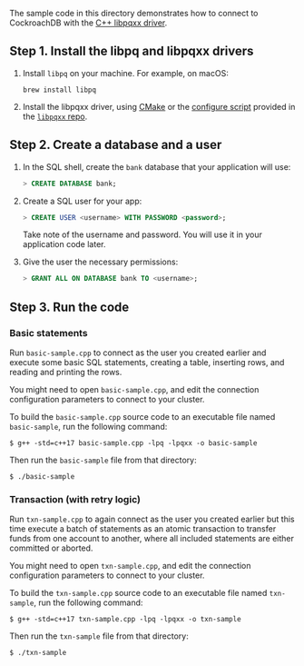 The sample code in this directory demonstrates how to connect to CockroachDB with the [C++ libpqxx driver](https://github.com/jtv/libpqxx).

## Step 1. Install the libpq and libpqxx drivers

1. Install `libpq` on your machine. For example, on macOS:

    ~~~ shell
    brew install libpq
    ~~~

1. Install the libpqxx driver, using [CMake](https://github.com/jtv/libpqxx/blob/master/BUILDING-cmake.md) or the [configure script](https://github.com/jtv/libpqxx/blob/master/configure) provided in the [`libpqxx` repo](https://github.com/jtv/libpqxx).

## Step 2. Create a database and a user


1. In the SQL shell, create the `bank` database that your application will use:

    ~~~ sql
    > CREATE DATABASE bank;
    ~~~

1. Create a SQL user for your app:

    ~~~ sql
    > CREATE USER <username> WITH PASSWORD <password>;
    ~~~

    Take note of the username and password. You will use it in your application code later.

1. Give the user the necessary permissions:

    ~~~ sql
    > GRANT ALL ON DATABASE bank TO <username>;
    ~~~

## Step 3. Run the code

### Basic statements

Run `basic-sample.cpp` to connect as the user you created earlier and execute some basic SQL statements, creating a table, inserting rows, and reading and printing the rows.

You might need to open `basic-sample.cpp`, and edit the connection configuration parameters to connect to your cluster.

To build the `basic-sample.cpp` source code to an executable file named `basic-sample`, run the following command:

~~~ shell
$ g++ -std=c++17 basic-sample.cpp -lpq -lpqxx -o basic-sample
~~~

Then run the `basic-sample` file from that directory:

~~~ shell
$ ./basic-sample
~~~

### Transaction (with retry logic)

Run `txn-sample.cpp` to again connect as the user you created earlier but this time execute a batch of statements as an atomic transaction to transfer funds from one account to another, where all included statements are either committed or aborted.

You might need to open `txn-sample.cpp`, and edit the connection configuration parameters to connect to your cluster.

To build the `txn-sample.cpp` source code to an executable file named `txn-sample`, run the following command:

~~~ shell
$ g++ -std=c++17 txn-sample.cpp -lpq -lpqxx -o txn-sample
~~~

Then run the `txn-sample` file from that directory:

~~~ shell
$ ./txn-sample
~~~